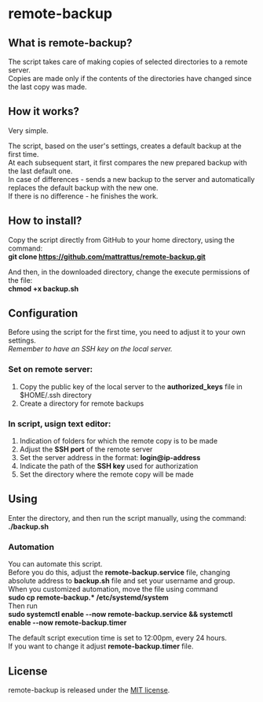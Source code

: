 # remote-backup

## What is remote-backup?
The script takes care of making copies of selected directories to a remote server.\
Copies are made only if the contents of the directories have changed since the last copy was made.

## How it works?
Very simple.

The script, based on the user's settings, creates a default backup at the first time.\
At each subsequent start, it first compares the new prepared backup with the last default one.\
In case of differences - sends a new backup to the server and automatically replaces the default backup with the new one.\
If there is no difference - he finishes the work.

## How to install?
Copy the script directly from GitHub to your home directory, using the command:\
__git clone https://github.com/mattrattus/remote-backup.git__

And then, in the downloaded directory, change the execute permissions of the file:\
__chmod +x backup.sh__

## Configuration
Before using the script for the first time, you need to adjust it to your own settings.\
_Remember to have an SSH key on the local server._

### Set on remote server:
1. Copy the public key of the local server to the __authorized_keys__ file in $HOME/.ssh directory
2. Create a directory for remote backups

### In script, usign text editor:
1. Indication of folders for which the remote copy is to be made
2. Adjust the __SSH port__ of the remote server
3. Set the server address in the format: __login@ip-address__
4. Indicate the path of the __SSH key__ used for authorization
5. Set the directory where the remote copy will be made

## Using
Enter the directory, and then run the script manually, using the command:\
__./backup.sh__

### Automation
You can automate this script.\
Before you do this, adjust the __remote-backup.service__ file, changing absolute address to __backup.sh__ file and set your username and group.\
When you customized automation, move the file using command\
__sudo cp remote-backup.* /etc/systemd/system__\
Then run\
__sudo systemctl enable --now remote-backup.service && systemctl enable --now remote-backup.timer__

The default script execution time is set to 12:00pm, every 24 hours.\
If you want to change it adjust __remote-backup.timer__ file.

## License
remote-backup is released under the [MIT license](LICENSE).